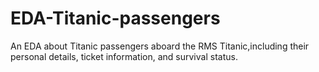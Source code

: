 # EDA-Titanic-passengers
An EDA about Titanic passengers aboard the RMS Titanic,including their personal details, ticket information, and 
survival status.

